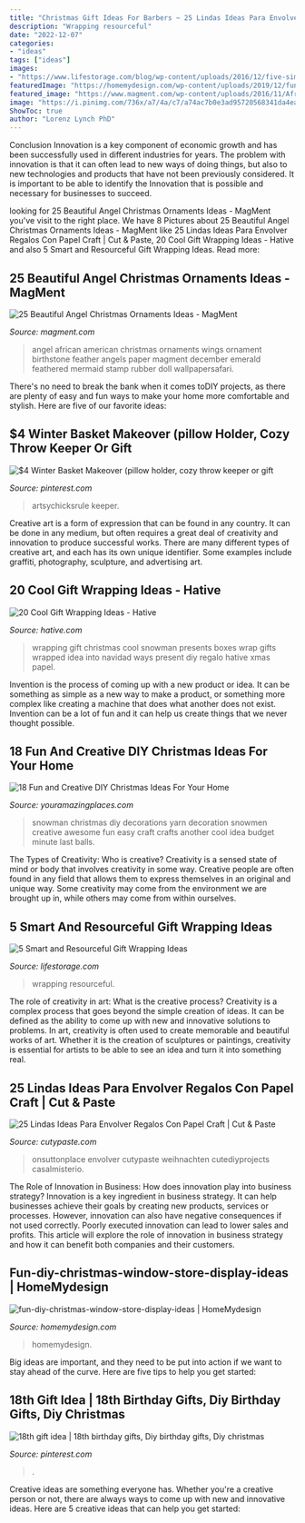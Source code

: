 ```yaml
---
title: "Christmas Gift Ideas For Barbers ~ 25 Lindas Ideas Para Envolver Regalos Con Papel Craft"
description: "Wrapping resourceful"
date: "2022-12-07"
categories:
- "ideas"
tags: ["ideas"]
images:
- "https://www.lifestorage.com/blog/wp-content/uploads/2016/12/five-simple-ways-wrap-gifts-pinterest.jpg"
featuredImage: "https://homemydesign.com/wp-content/uploads/2019/12/fun-diy-christmas-window-store-display-ideas.jpg"
featured_image: "https://www.magment.com/wp-content/uploads/2016/11/African-American-Angel-Christmas-Ornaments.jpg"
image: "https://i.pinimg.com/736x/a7/4a/c7/a74ac7b0e3ad95720568341da4eacc73.jpg"
ShowToc: true
author: "Lorenz Lynch PhD"
---
```



Conclusion
Innovation is a key component of economic growth and has been successfully used in different industries for years. The problem with innovation is that it can often lead to new ways of doing things, but also to new technologies and products that have not been previously considered. It is important to be able to identify the Innovation that is possible and necessary for businesses to succeed.

	

		
looking for 25 Beautiful Angel Christmas Ornaments Ideas - MagMent you've visit to the right place. We have 8 Pictures about 25 Beautiful Angel Christmas Ornaments Ideas - MagMent like 25 Lindas Ideas Para Envolver Regalos Con Papel Craft | Cut &amp; Paste, 20 Cool Gift Wrapping Ideas - Hative and also 5 Smart and Resourceful Gift Wrapping Ideas. Read more:
		
    
## 25 Beautiful Angel Christmas Ornaments Ideas - MagMent

<img loading=lazy src="https://www.magment.com/wp-content/uploads/2016/11/African-American-Angel-Christmas-Ornaments.jpg" onerror="this.onerror=null;this.src='https://tse1.mm.bing.net/th?id=OIP.7ERQ4VN38oIQK_jIwu2EtgHaJ4&amp;pid=15.1';" alt="25 Beautiful Angel Christmas Ornaments Ideas - MagMent">

_Source: magment.com_

>angel african american christmas ornaments wings ornament birthstone feather angels paper magment december emerald feathered mermaid stamp rubber doll wallpapersafari. 

	

There's no need to break the bank when it comes toDIY projects, as there are plenty of easy and fun ways to make your home more comfortable and stylish. Here are five of our favorite ideas: 

    
## $4 Winter Basket Makeover (pillow Holder, Cozy Throw Keeper Or Gift

<img loading=lazy src="https://i.pinimg.com/736x/72/60/4b/72604bf9fbf54151bd6559b244678899.jpg" onerror="this.onerror=null;this.src='https://tse3.mm.bing.net/th?id=OIP.u6EoezvmDOMBOFRj_HepMwHaLH&amp;pid=15.1';" alt="$4 Winter Basket Makeover (pillow holder, cozy throw keeper or gift">

_Source: pinterest.com_

>artsychicksrule keeper. 

	

Creative art is a form of expression that can be found in any country. It can be done in any medium, but often requires a great deal of creativity and innovation to produce successful works. There are many different types of creative art, and each has its own unique identifier. Some examples include graffiti, photography, sculpture, and advertising art.

    
## 20 Cool Gift Wrapping Ideas - Hative

<img loading=lazy src="https://hative.com/wp-content/uploads/2014/10/gift-wrapping-ideas/7-cool-gift-wrapping-ideas.jpg" onerror="this.onerror=null;this.src='https://tse2.mm.bing.net/th?id=OIP.FCGR5qcVwaA-UGUQzGBzGgHaM2&amp;pid=15.1';" alt="20 Cool Gift Wrapping Ideas - Hative">

_Source: hative.com_

>wrapping gift christmas cool snowman presents boxes wrap gifts wrapped idea into navidad ways present diy regalo hative xmas papel. 

	

Invention is the process of coming up with a new product or idea. It can be something as simple as a new way to make a product, or something more complex like creating a machine that does what another does not exist. Invention can be a lot of fun and it can help us create things that we never thought possible.

    
## 18 Fun And Creative DIY Christmas Ideas For Your Home

<img loading=lazy src="https://www.youramazingplaces.com/wp-content/uploads/2013/12/Another-awesome-snowman.jpg" onerror="this.onerror=null;this.src='https://tse2.mm.bing.net/th?id=OIP.uwd4zpwH5-AEMujpm7bZCQHaKb&amp;pid=15.1';" alt="18 Fun and Creative DIY Christmas Ideas For Your Home">

_Source: youramazingplaces.com_

>snowman christmas diy decorations yarn decoration snowmen creative awesome fun easy craft crafts another cool idea budget minute last balls. 

	

The Types of Creativity: Who is creative?
Creativity is a sensed state of mind or body that involves creativity in some way. Creative people are often found in any field that allows them to express themselves in an original and unique way. Some creativity may come from the environment we are brought up in, while others may come from within ourselves.

    
## 5 Smart And Resourceful Gift Wrapping Ideas

<img loading=lazy src="https://www.lifestorage.com/blog/wp-content/uploads/2016/12/five-simple-ways-wrap-gifts-pinterest.jpg" onerror="this.onerror=null;this.src='https://tse2.mm.bing.net/th?id=OIP.wB83P3JUNjWsyiC_K98q2AHaLH&amp;pid=15.1';" alt="5 Smart and Resourceful Gift Wrapping Ideas">

_Source: lifestorage.com_

>wrapping resourceful. 

	

The role of creativity in art: What is the creative process?
Creativity is a complex process that goes beyond the simple creation of ideas. It can be defined as the ability to come up with new and innovative solutions to problems. In art, creativity is often used to create memorable and beautiful works of art. Whether it is the creation of sculptures or paintings, creativity is essential for artists to be able to see an idea and turn it into something real.

    
## 25 Lindas Ideas Para Envolver Regalos Con Papel Craft | Cut &amp; Paste

<img loading=lazy src="https://www.cutypaste.com/wp-content/uploads/2015/12/efe31129ef61a10e93cccc9b41504c2e.jpg" onerror="this.onerror=null;this.src='https://tse4.mm.bing.net/th?id=OIP.URXxInrojZPctngHF7wa6QHaLH&amp;pid=15.1';" alt="25 Lindas Ideas Para Envolver Regalos Con Papel Craft | Cut &amp; Paste">

_Source: cutypaste.com_

>onsuttonplace envolver cutypaste weihnachten cutediyprojects casalmisterio. 

	

The Role of Innovation in Business: How does innovation play into business strategy?
Innovation is a key ingredient in business strategy. It can help businesses achieve their goals by creating new products, services or processes. However, innovation can also have negative consequences if not used correctly. Poorly executed innovation can lead to lower sales and profits. This article will explore the role of innovation in business strategy and how it can benefit both companies and their customers.

    
## Fun-diy-christmas-window-store-display-ideas | HomeMydesign

<img loading=lazy src="https://homemydesign.com/wp-content/uploads/2019/12/fun-diy-christmas-window-store-display-ideas.jpg" onerror="this.onerror=null;this.src='https://tse2.mm.bing.net/th?id=OIP.BklglxYY6Icn0P-i18tR7gHaLO&amp;pid=15.1';" alt="fun-diy-christmas-window-store-display-ideas | HomeMydesign">

_Source: homemydesign.com_

>homemydesign. 

	

Big ideas are important, and they need to be put into action if we want to stay ahead of the curve. Here are five tips to help you get started: 

    
## 18th Gift Idea | 18th Birthday Gifts, Diy Birthday Gifts, Diy Christmas

<img loading=lazy src="https://i.pinimg.com/736x/a7/4a/c7/a74ac7b0e3ad95720568341da4eacc73.jpg" onerror="this.onerror=null;this.src='https://tse3.mm.bing.net/th?id=OIP.Ft_LFEuzb0nPEaT9phtqlAHaNK&amp;pid=15.1';" alt="18th gift idea | 18th birthday gifts, Diy birthday gifts, Diy christmas">

_Source: pinterest.com_

>. 

	

Creative ideas are something everyone has. Whether you're a creative person or not, there are always ways to come up with new and innovative ideas. Here are 5 creative ideas that can help you get started: 

